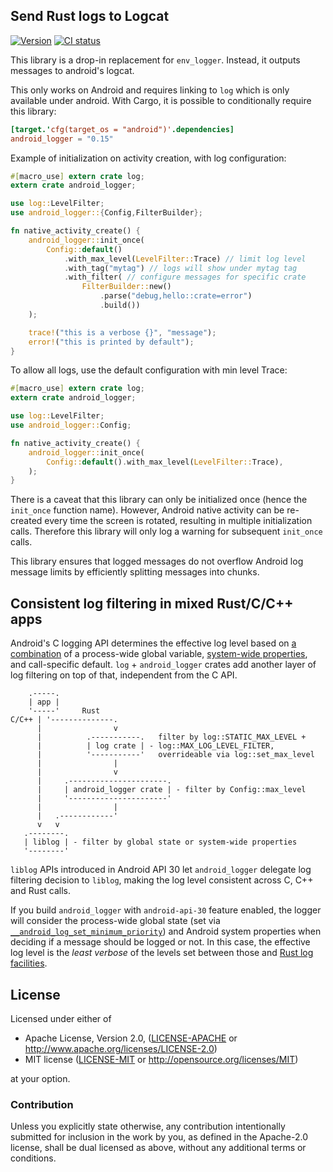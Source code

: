 ## Send Rust logs to Logcat

[![Version](https://img.shields.io/crates/v/android_logger.svg)](https://crates.io/crates/android_logger)
[![CI status](https://github.com/rust-mobile/android_logger-rs/actions/workflows/ci.yml/badge.svg)](https://github.com/rust-mobile/android_logger-rs/actions/workflows/ci.yml/)


This library is a drop-in replacement for `env_logger`. Instead, it outputs messages to
android's logcat.

This only works on Android and requires linking to `log` which
is only available under android. With Cargo, it is possible to conditionally require
this library:

```toml
[target.'cfg(target_os = "android")'.dependencies]
android_logger = "0.15"
```

Example of initialization on activity creation, with log configuration:

```rust
#[macro_use] extern crate log;
extern crate android_logger;

use log::LevelFilter;
use android_logger::{Config,FilterBuilder};

fn native_activity_create() {
    android_logger::init_once(
        Config::default()
            .with_max_level(LevelFilter::Trace) // limit log level
            .with_tag("mytag") // logs will show under mytag tag
            .with_filter( // configure messages for specific crate
                FilterBuilder::new()
                    .parse("debug,hello::crate=error")
                    .build())
    );

    trace!("this is a verbose {}", "message");
    error!("this is printed by default");
}
```

To allow all logs, use the default configuration with min level Trace:

```rust
#[macro_use] extern crate log;
extern crate android_logger;

use log::LevelFilter;
use android_logger::Config;

fn native_activity_create() {
    android_logger::init_once(
        Config::default().with_max_level(LevelFilter::Trace),
    );
}
```

There is a caveat that this library can only be initialized once
(hence the `init_once` function name). However, Android native activity can be
re-created every time the screen is rotated, resulting in multiple initialization calls.
Therefore this library will only log a warning for subsequent `init_once` calls.

This library ensures that logged messages do not overflow Android log message limits
by efficiently splitting messages into chunks.

## Consistent log filtering in mixed Rust/C/C++ apps

Android's C logging API determines the effective log level based on [a
combination](https://cs.android.com/android/platform/superproject/main/+/main:system/logging/liblog/properties.cpp;l=243;drc=b74a506c1b69f5b295a8cdfd7e2da3b16db15934)
of a process-wide global variable, [system-wide
properties](https://cs.android.com/android/platform/superproject/main/+/main:system/logging/logd/README.property;l=45;drc=99c545d3098018a544cb292e1501daca694bee0f),
and call-specific default. `log` + `android_logger` crates add another layer of
log filtering on top of that, independent from the C API.

```
    .-----.
    | app |
    '-----'     Rust
C/C++ | '--------------.
      |                v
      |          .-----------.   filter by log::STATIC_MAX_LEVEL +
      |          | log crate | - log::MAX_LOG_LEVEL_FILTER,
      |          '-----------'   overrideable via log::set_max_level
      |                |
      |                v
      |     .----------------------.
      |     | android_logger crate | - filter by Config::max_level
      |     '----------------------'
      |                |
      |   .------------'
      v   v
   .--------.
   | liblog | - filter by global state or system-wide properties
   '--------'
```

`liblog` APIs introduced in Android API 30 let `android_logger` delegate log
filtering decision to `liblog`, making the log level consistent across C, C++
and Rust calls.

If you build `android_logger` with `android-api-30` feature enabled, the logger
will consider the process-wide global state (set via
[`__android_log_set_minimum_priority`](https://cs.android.com/android/platform/superproject/main/+/main:prebuilts/runtime/mainline/runtime/sdk/common_os/include/system/logging/liblog/include/android/log.h;l=364;drc=4cf460634134d51dba174f8af60dffb10f703f51))
and Android system properties when deciding if a message should be logged or
not. In this case, the effective log level is the _least verbose_ of the levels
set between those and [Rust log
facilities](https://docs.rs/log/latest/log/fn.set_max_level.html).

## License

Licensed under either of

 * Apache License, Version 2.0, ([LICENSE-APACHE](LICENSE-APACHE) or http://www.apache.org/licenses/LICENSE-2.0)
 * MIT license ([LICENSE-MIT](LICENSE-MIT) or http://opensource.org/licenses/MIT)

at your option.

### Contribution

Unless you explicitly state otherwise, any contribution intentionally
submitted for inclusion in the work by you, as defined in the Apache-2.0
license, shall be dual licensed as above, without any additional terms or
conditions.
